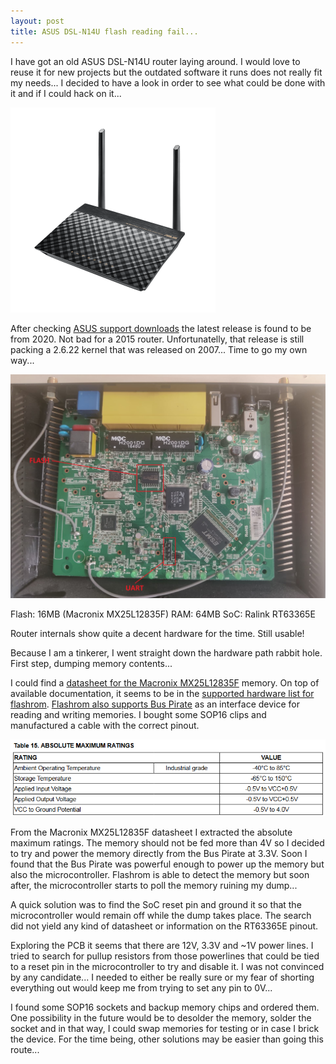 ```yaml
---
layout: post
title: ASUS DSL-N14U flash reading fail...
---
```


I have got an old ASUS DSL-N14U router laying around. I would love to reuse it for new projects but the outdated software it runs does not really fit my needs... I decided to have a look in order to see what could be done with it and if I could hack on it...

![ASUS DSL-N14U](/assets/2022-11-22/router.png)

After checking [ASUS support downloads](https://www.asus.com/es/supportonly/dsl-n14u/helpdesk_bios/) the latest release is found to be from 2020. Not bad for a 2015 router. Unfortunatelly, that release is still packing a 2.6.22 kernel that was released on 2007... Time to go my own way...

![ASUS DSL-N14U internals](/assets/2022-11-22/router_internals.jpeg)

Flash: 16MB (Macronix MX25L12835F)
RAM: 64MB
SoC: Ralink RT63365E

Router internals show quite a decent hardware for the time. Still usable!

Because I am a tinkerer, I went straight down the hardware path rabbit hole. First step, dumping memory contents...

I could find a [datasheet for the Macronix MX25L12835F](https://www.macronix.com/Lists/Datasheet/Attachments/8653/MX25L12835F,%203V,%20128Mb,%20v1.6.pdf) memory. On top of available documentation, it seems to be in the [supported hardware list for flashrom](https://www.flashrom.org/Supported_hardware). [Flashrom also supports Bus Pirate](https://www.flashrom.org/Bus_Pirate) as an interface device for reading and writing memories. I bought some SOP16 clips and manufactured a cable with the correct pinout.

![Macronix MX25L12835F absolute maximum ratings](/assets/2022-11-22/macronix_absolutes.png)

From the Macronix MX25L12835F datasheet I extracted the absolute maximum ratings. The memory should not be fed more than 4V so I decided to try and power the memory directly from the Bus Pirate at 3.3V. Soon I found that the Bus Pirate was powerful enough to power up the memory but also the microcontroller. Flashrom is able to detect the memory but soon after, the microcontroller starts to poll the memory ruining my dump...

A quick solution was to find the SoC reset pin and ground it so that the microcontroller would remain off while the dump takes place. The search did not yield any kind of datasheet or information on the RT63365E pinout.

Exploring the PCB it seems that there are 12V, 3.3V and ~1V power lines. I tried to search for pullup resistors from those powerlines that could be tied to a reset pin in the microcontroller to try and disable it. I was not convinced by any candidate... I needed to either be really sure or my fear of shorting everything out would keep me from trying to set any pin to 0V...

I found some SOP16 sockets and backup memory chips and ordered them. One possibility in the future would be to desolder the memory, solder the socket and in that way, I could swap memories for testing or in case I brick the device. For the time being, other solutions may be easier than going this route...
